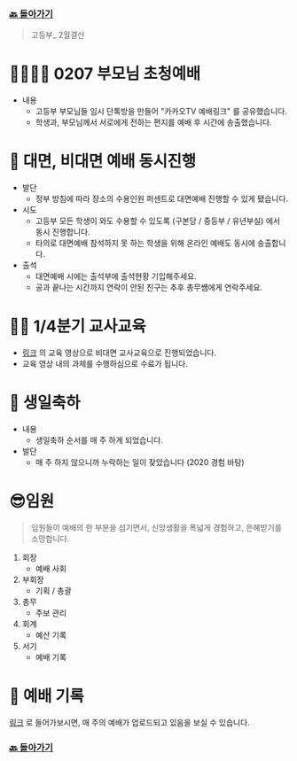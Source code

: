 ### [🔙 돌아가기](https://pyohamen.github.io/README.html)

> 고등부_ 2월결산

# 👨‍👩‍👧‍👦 0207 부모님 초청예배

- 내용
  - 고등부 부모님들 임시 단톡방을 만들어 "카카오TV 예배링크" 를 공유했습니다.
  - 학생과, 부모님께서 서로에게 전하는 편지를 예배 후 시간에 송출했습니다.



# 🙋 대면, 비대면 예배 동시진행

- 발단
  - 정부 방침에 따라 장소의 수용인원 퍼센트로 대면예배 진행할 수 있게 됐습니다.
- 시도
  - 고등부 모든 학생이 와도 수용할 수 있도록 (구본당 / 중등부 / 유년부실) 에서 동시 진행합니다.
  - 타의로 대면예배 참석하지 못 하는 학생을 위해 온라인 예배도 동시에 송출합니다.
- 출석
  - 대면예배 시에는 출석부에 출석현황 기입해주세요.
  - 공과 끝나는 시간까지 연락이 안된 친구는 추후 총무썜에게 연락주세요.



# 👨‍🏫 1/4분기 교사교육

- [링크](https://www.youtube.com/watch?v=9Fp6YH8lvcI) 의 교육 영상으로 비대면 교사교육으로 진행되었습니다.
- 교육 영상 내의 과제를 수행하심으로 수료가 됩니다.



# 🎂 생일축하

- 내용
  - 생일축하 순서를 매 주 하게 되었습니다.
- 발단
  - 매 주 하지 않으니까 누락하는 일이 잦았습니다 (2020 경험 바탕)



# 😎임원

> 임원들이 예배의 한 부분을 섬기면서, 신앙생활을 폭넓게 경험하고, 은혜받기를 소망합니다.

1. 회장
   - 예배 사회
2. 부회장
   - 기획 / 총괄
3. 총무
   - 주보 관리
4. 회계
   - 예산 기록
5. 서기
   - 예배 기록



# 📝 예배 기록

[링크](http://www.sgjch.kr/board/list.do?iboardgroupseq=5&iboardmanagerseq=53) 로 들어가보시면, 매 주의 예배가 업로드되고 있음을 보실 수 있습니다.



### [🔙 돌아가기](https://pyohamen.github.io/README.html)

